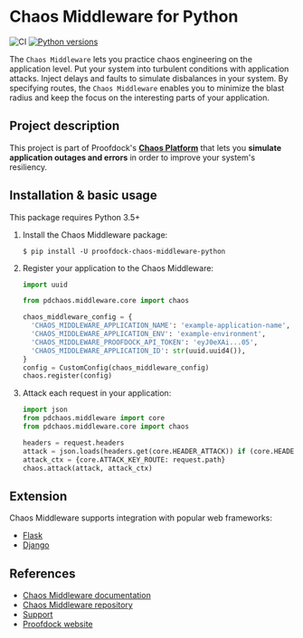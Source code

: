 # Chaos Middleware for Python

![CI](https://github.com/proofdock/chaos-middleware-python/workflows/CI/badge.svg?branch=master)
[![Python versions](https://img.shields.io/pypi/pyversions/proofdock-chaos-middleware-python.svg)](https://www.python.org/)

The ``Chaos Middleware`` lets you practice chaos engineering on the application level. Put your system into turbulent conditions with application attacks. Inject delays and faults to simulate disbalances in your system. By specifying routes, the ``Chaos Middleware`` enables you to minimize the blast radius and keep the focus on the interesting parts of your application.

## Project description

This project is part of Proofdock's [**Chaos Platform**][proofdock] that lets you **simulate application outages and errors** in order to improve your system's resiliency.

## Installation & basic usage

This package requires Python 3.5+

1. Install the Chaos Middleware package:
   ```
   $ pip install -U proofdock-chaos-middleware-python
   ```

1. Register your application to the Chaos Middleware:
   ```python
   import uuid
   
   from pdchaos.middleware.core import chaos
   
   chaos_middleware_config = {
     'CHAOS_MIDDLEWARE_APPLICATION_NAME': 'example-application-name',
     'CHAOS_MIDDLEWARE_APPLICATION_ENV': 'example-environment',
     'CHAOS_MIDDLEWARE_PROOFDOCK_API_TOKEN': 'eyJ0eXAi...05',
     'CHAOS_MIDDLEWARE_APPLICATION_ID': str(uuid.uuid4()),
   }
   config = CustomConfig(chaos_middleware_config)
   chaos.register(config)
   ```

1. Attack each request in your application:
   ```python
   import json
   from pdchaos.middleware import core
   from pdchaos.middleware.core import chaos
   
   headers = request.headers
   attack = json.loads(headers.get(core.HEADER_ATTACK)) if (core.HEADER_ATTACK in headers) else None
   attack_ctx = {core.ATTACK_KEY_ROUTE: request.path}
   chaos.attack(attack, attack_ctx)
   ```

## Extension

Chaos Middleware supports integration with popular web frameworks:
- [Flask](https://github.com/proofdock/chaos-middleware-python/tree/master/src/contrib-flask)
- [Django](https://github.com/proofdock/chaos-middleware-python/tree/master/src/contrib-django)

## References

- [Chaos Middleware documentation][proofdock_middleware_docs]
- [Chaos Middleware repository][proofdock_middleware_repo]
- [Support][proofdock_support]
- [Proofdock website][proofdock]

[proofdock]: https://proofdock.io/
[proofdock_support]: https://github.com/proofdock/chaos-support/
[proofdock_middleware_docs]: https://docs.proofdock.io/chaos/middleware/about/
[proofdock_middleware_repo]: https://github.com/proofdock/chaos-middleware-python